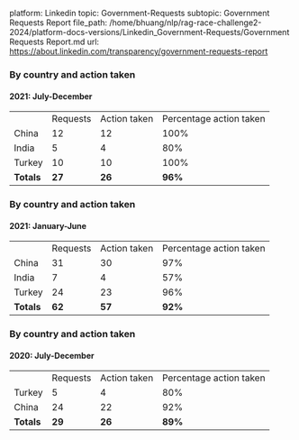 platform: Linkedin
topic: Government-Requests
subtopic: Government Requests Report
file_path: /home/bhuang/nlp/rag-race-challenge2-2024/platform-docs-versions/Linkedin_Government-Requests/Government Requests Report.md
url: https://about.linkedin.com/transparency/government-requests-report

### By country and action taken

#### 2021: July-December

|     |     |     |     |
| --- | --- | --- | --- |
|     | Requests | Action taken | Percentage action taken |
| China | 12  | 12  | 100% |
| India | 5   | 4   | 80% |
| Turkey | 10  | 10  | 100% |
| **Totals** | **27** | **26** | **96%** |

### By country and action taken

#### 2021: January-June

|     |     |     |     |
| --- | --- | --- | --- |
|     | Requests | Action taken | Percentage action taken |
| China | 31  | 30  | 97% |
| India | 7   | 4   | 57% |
| Turkey | 24  | 23  | 96% |
| **Totals** | **62** | **57** | **92%** |

### By country and action taken

#### 2020: July-December

|     |     |     |     |
| --- | --- | --- | --- |
|     | Requests | Action taken | Percentage action taken |
| Turkey | 5   | 4   | 80% |
| China | 24  | 22  | 92% |
| **Totals** | **29** | **26** | **89%** |